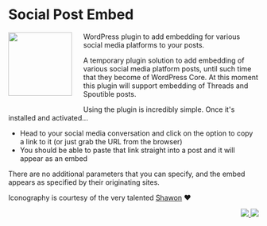 # Social Post Embed

<img src="https://ps.w.org/social-post-embed/assets/icon.svg" width=128px align="left" style="padding: 0 20px 20px 0;">WordPress plugin to add embedding for various social media platforms to your posts.

A temporary plugin solution to add embedding of various social media platform posts, until such time that they become of WordPress Core. At this moment this plugin will support embedding of Threads and Spoutible posts.

Using the plugin is incredibly simple. Once it's installed and activated...

* Head to your social media conversation and click on the option to copy a link to it (or just grab the URL from the browser)
* You should be able to paste that link straight into a post and it will appear as an embed

There are no additional parameters that you can specify, and the embed appears as specified by their originating sites.

Iconography is courtesy of the very talented [Shawon](https://www.fiverr.com/shawon300) ♥️

<p align="right"><a href="https://wordpress.org/plugins/social-post-embed/"><img src="https://img.shields.io/wordpress/plugin/dt/social-post-embed?label=wp.org%20downloads&style=for-the-badge">&nbsp;<img src="https://img.shields.io/wordpress/plugin/stars/social-post-embed?color=orange&style=for-the-badge"></a></p>